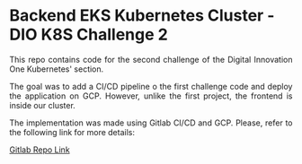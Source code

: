 # Backend EKS Kubernetes Cluster - DIO K8S Challenge 2

<p align="justify">
This repo contains code for the second challenge of the Digital Innovation One Kubernetes' section.
</p>

<p align="justify">
The goal was to add a CI/CD pipeline o the first challenge code and deploy the application on GCP. However, unlike the first project, the frontend is inside our cluster.
</p>

<p align="justify">
The implementation was made using Gitlab CI/CD and GCP. Please, refer to the following link for more details:
</p>

<p align="justify">
<a href="https://gitlab.com/kattson.bastos/devops-cicd-dio/-/tree/main/project">Gitlab Repo Link</a>
</p>